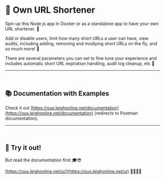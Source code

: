 # 🚀 Own URL Shortener

Spin up this Node.js app in Docker or as a standalone app to have your own URL shortener. 🧪

Add or disable users, limit how many short URLs a user can have, view audits, including adding, removing and modiying short URLs on the fly, and so much more! 🥳

There are several parameters you can set to fine tune your experience and includes automatic short URL expiration handling, audit log cleanup, etc 📜


---
<br />


## 📚 Documentation with Examples
Check it out [https://ous.leighonline.net/documentation](https://ous.leighonline.net/documentation) (redirects to Postman documentation).

---
<br />


## 🤩 Try it out!
But read the documentation first 🎓😎

[https://ous.leighonline.net/ui/](https://ous.leighonline.net/ui)  🎉🥳🎊🎁
